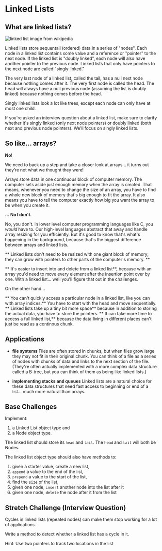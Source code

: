 # Linked Lists

## What are linked lists?

![linked list image from wikipedia](https://upload.wikimedia.org/wikipedia/commons/thumb/6/6d/Singly-linked-list.svg/640px-Singly-linked-list.svg.png)

Linked lists store sequentail (ordered) data in a series of "nodes".  Each node in a linked list contains some value and a reference or "pointer" to the next node.  If the linked list is "doubly linked", each node will also have another pointer to the previous node.  Linked lists that only have pointers to the next node are called "singly linked."

The very last node of a linked list, called the tail, has a null next node because nothing comes after it.  The very first node is called the head. The head will always have a null previous node (assuming the list is doubly linked) because nothing comes before the head.

Singly linked lists look a lot like trees, except each node can only have at most one child.

If you're asked an interview question about a linked list, make sure to clarify whether it's singly linked (only next node pointers) or doubly linked (both next and previous node pointers). We'll focus on singly linked lists.


## So like... arrays?

**No!**

We need to back up a step and take a closer look at arrays... it turns out they're not what we thought they were!

Arrays store data in one continuous block of computer memory.  The computer sets aside just enough memory when the array is created. That means, whenever you need to change the size of an array, you have to find a whole new block of memory that's big enough to fit the array. It also means you have to tell the computer exactly how big you want the array to be when you create it.

**... No I don't.**

No, you don't. In lower level computer programming languages like C, you *would* have to. Our high-level languages abstract that away and handle array resizing for you efficiently. But it's good to know that's what's happening in the background, because that's the biggest difference between arrays and linked lists. 

** Linked lists don't need to be resized with one giant block of memory; they can grow with pointers to other parts of the computer's memory. **

** It's easier to insert into and delete from a linked list**, because with an array you'd need to move every element after the insertion point over by one. With a linked list... well you'll figure that out in the challenges. 

On the other hand...

** You can't quickly access a particular node in a linked list, like you can with array indices.** You have to start with the head and move sequentially.
** Linked lists take up a tiny bit more space** because in addition to storing the actual data, you have to store the pointers. 
** It can take more time to access a full linked list,** because the data living in different places can't just be read as a continous chunk.

## Applications

* **file systems** Files are often stored in chunks, but when files grow large they may not fit in their original chunk. You can think of a file as a series of nodes with chunks of data and links to the next section of the file. (They're often actually implemented with a more complex data structure called a B-tree, but you can think of them as being like linked lists.)

* **implementing stacks and queues** Linked lists are a natural choice for these data structures that need fast access to beginning or end of a list... much more natural than arrays.

## Base Challenges

Implement:

1.  a Linked List object type and 
1. a Node object type.

The linked list should store its `head` and `tail`. The `head` and `tail` will both be Nodes.  

The linked list object type should also have methods to:

1. given a starter value, create a new list,
1. `append` a value to the end of the list, 
1. `prepend` a value to the start of the list,
1. find the `size` of the list,
1. given one node, `insert` another node into the list after it 
1. given one node, `delete` the node after it from the list

## Stretch Challenge (Interview Question)

Cycles in linked lists (repeated nodes) can make them stop working for a lot of applications.  

Write a method to detect whether a linked list has a cycle in it. 

Hint: Use two pointers to track two locations in the list
